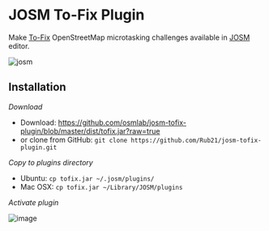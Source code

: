 # JOSM To-Fix Plugin

Make [To-Fix](http://osmlab.github.io/to-fix) OpenStreetMap microtasking challenges available in [JOSM](http://josm.openstreetmap.de/) editor.

![josm](https://cloud.githubusercontent.com/assets/1152236/7286852/ddfc4114-e914-11e4-93c7-b9cf72a30fcc.gif)

## Installation

*Download*

- Download: https://github.com/osmlab/josm-tofix-plugin/blob/master/dist/tofix.jar?raw=true
- or clone from GitHub: `git clone https://github.com/Rub21/josm-tofix-plugin.git`

*Copy to plugins directory*

- Ubuntu: `cp tofix.jar ~/.josm/plugins/`
- Mac OSX: `cp tofix.jar ~/Library/JOSM/plugins`

*Activate plugin*

![image](https://cloud.githubusercontent.com/assets/1152236/7150157/803d6e24-e2dc-11e4-9245-93e0d7ccaada.png)
